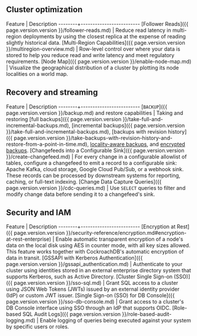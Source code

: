 ## Cluster optimization

Feature | Description
--------+-------------------------
[Follower Reads]({{ page.version.version }}/follower-reads.md) | Reduce read latency in multi-region deployments by using the closest replica at the expense of reading slightly historical data.
[Multi-Region Capabilities]({{ page.version.version }}/multiregion-overview.md) | Row-level control over where your data is stored to help you reduce read and write latency and meet regulatory requirements.
[Node Map]({{ page.version.version }}/enable-node-map.md) | Visualize the geographical distribution of a cluster by plotting its node localities on a world map.

## Recovery and streaming

Feature | Description
--------+-------------------------
[`BACKUP`]({{ page.version.version }}/backup.md) and restore capabilities | Taking and restoring [full backups]({{ page.version.version }}/take-full-and-incremental-backups.md), [incremental backups]({{ page.version.version }}/take-full-and-incremental-backups.md), [backups with revision history]({{ page.version.version }}/take-backups-with-revision-history-and-restore-from-a-point-in-time.md), [locality-aware backups](take-and-restore-locality-aware-backups.html), and [encrypted backups](take-and-restore-encrypted-backups.html).
[Changefeeds into a Configurable Sink]({{ page.version.version }}/create-changefeed.md) | For every change in a configurable allowlist of tables, configure a changefeed to emit a record to a configurable sink: Apache Kafka, cloud storage, Google Cloud Pub/Sub, or a webhook sink. These records can be processed by downstream systems for reporting, caching, or full-text indexing.
[Change Data Capture Queries]({{ page.version.version }}/cdc-queries.md) | Use `SELECT` queries to filter and modify change data before sending it to a changefeed's sink.

## Security and IAM

Feature | Description
--------+-------------------------
[Encryption at Rest]({{ page.version.version }}/security-reference/encryption.md#encryption-at-rest-enterprise) | Enable automatic transparent encryption of a node's data on the local disk using AES in counter mode, with all key sizes allowed. This feature works together with CockroachDB's automatic encryption of data in transit.
[GSSAPI with Kerberos Authentication]({{ page.version.version }}/gssapi_authentication.md) | Authenticate to your cluster using identities stored in an external enterprise directory system that supports Kerberos, such as Active Directory.
[Cluster Single Sign-on (SSO)]({{ page.version.version }}/sso-sql.md) | Grant SQL access to a cluster using JSON Web Tokens (JWTs) issued by an external identity provider (IdP) or custom JWT issuer.
[Single Sign-on (SSO) for DB Console]({{ page.version.version }}/sso-db-console.md) | Grant access to a cluster's DB Console interface using SSO through an IdP that supports OIDC.
[Role-based SQL Audit Logs]({{ page.version.version }}/role-based-audit-logging.md) | Enable logging of queries being executed against your system by specific users or roles.
